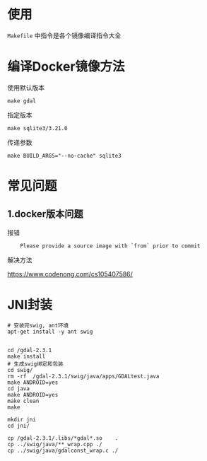 # 使用

`Makefile` 中指令是各个镜像编译指令大全

# 编译Docker镜像方法

使用默认版本

`make gdal`

指定版本

`make sqlite3/3.21.0`

传递参数

`make BUILD_ARGS="--no-cache" sqlite3`

# 常见问题

## 1.docker版本问题

报错 
```
    Please provide a source image with `from` prior to commit
```

解决方法

https://www.codenong.com/cs105407586/

# JNI封装

```
# 安装完swig, ant环境
apt-get install -y ant swig


cd /gdal-2.3.1
make install 
# 生成swig绑定和包装
cd swig/
rm -rf  /gdal-2.3.1/swig/java/apps/GDALtest.java
make ANDROID=yes
cd java
make ANDROID=yes
make clean
make

mkdir jni
cd jni/

cp /gdal-2.3.1/.libs/*gdal*.so    .
cp ../swig/java/**_wrap.cpp ./
cp ../swig/java/gdalconst_wrap.c ./
```